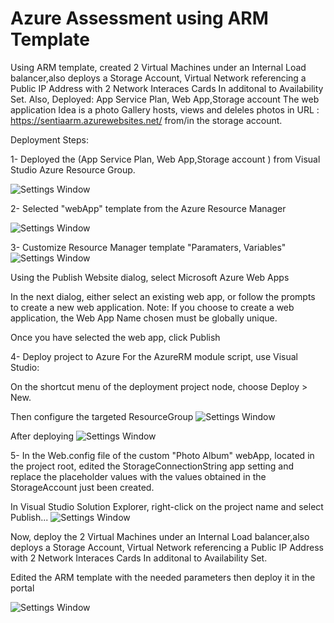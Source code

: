 # Azure Assessment using ARM Template

Using ARM template, created 2 Virtual Machines under an Internal Load balancer,also deploys a Storage Account, Virtual Network referencing a Public IP Address with 2 Network Interaces Cards In additonal to Availability Set.
Also, Deployed: App Service Plan, Web App,Storage account
The web application Idea is a photo Gallery hosts, views and deleles photos in URL : https://sentiaarm.azurewebsites.net/ from/in the storage account.


Deployment Steps:


1- Deployed the (App Service Plan, Web App,Storage account ) from Visual Studio Azure Resource Group.

![Settings Window](https://github.com/MicrosoftDocs/azure-docs/raw/master/articles/azure-resource-manager/media/vs-azure-tools-resource-groups-deployment-projects-create-deploy/create-project.png)

2- Selected "webApp" template from the Azure Resource Manager

![Settings Window](https://github.com/MicrosoftDocs/azure-docs/raw/master/articles/azure-resource-manager/media/vs-azure-tools-resource-groups-deployment-projects-create-deploy/select-project.png)

3- Customize Resource Manager template "Paramaters, Variables"
![Settings Window](https://i.ibb.co/yStrK4z/VS.png)


Using the Publish Website dialog, select Microsoft Azure Web Apps

In the next dialog, either select an existing web app, or follow the prompts to create a new web application. Note: If you choose to create a web application, the Web App Name chosen must be globally unique.

Once you have selected the web app, click Publish


4- Deploy project to Azure
For the AzureRM module script, use Visual Studio:

On the shortcut menu of the deployment project node, choose Deploy > New.

Then configure the targeted ResourceGroup
![Settings Window](https://i.ibb.co/vwJwb7k/VCDeploy2.png)

After deploying
![Settings Window](https://i.ibb.co/NstgQhy/Azure.png)


5- In the Web.config file of the custom "Photo Album" webApp, located in the project root, edited the StorageConnectionString app setting and replace the placeholder values with the values obtained in the StorageAccount just been created.

In Visual Studio Solution Explorer, right-click on the project name and select Publish...
![Settings Window](https://i.ibb.co/JCLNzZy/App-Con-String.png)


Now, deploy the  2 Virtual Machines under an Internal Load balancer,also deploys a Storage Account, Virtual Network referencing a Public IP Address with 2 Network Interaces Cards In additonal to Availability Set.

Edited the ARM template with the needed parameters then deploy it in the portal

![Settings Window](https://i.ibb.co/mzQmbs4/Portal-ARM.png)
